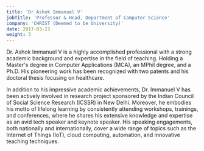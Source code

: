 ```yaml
---
title: 'Dr Ashok Immanuel V'
jobTitle: 'Professor & Head, Department of Computer Science'
company: 'CHRIST (Deemed to be University)'
date: 2017-03-23
weight: 3
---
```

Dr. Ashok Immanuel V is a highly accomplished professional with a strong academic background and expertise in the field of teaching. Holding a Master's degree in Computer Applications (MCA), an MPhil degree, and a Ph.D.  His pioneering work has been recognized with two patents and his doctoral thesis focusing on healthcare.

In addition to his impressive academic achievements, Dr. Immanuel V has been actively involved in research project sponsored by the Indian Council of Social Science Research (ICSSR) in New Delhi. Moreover, he embodies his motto of lifelong learning by consistently attending workshops, trainings, and conferences, where he shares his extensive knowledge and expertise as an avid tech speaker and keynote speaker. His speaking engagements, both nationally and internationally, cover a wide range of topics such as the Internet of Things (IoT), cloud computing, automation, and innovative teaching techniques.
